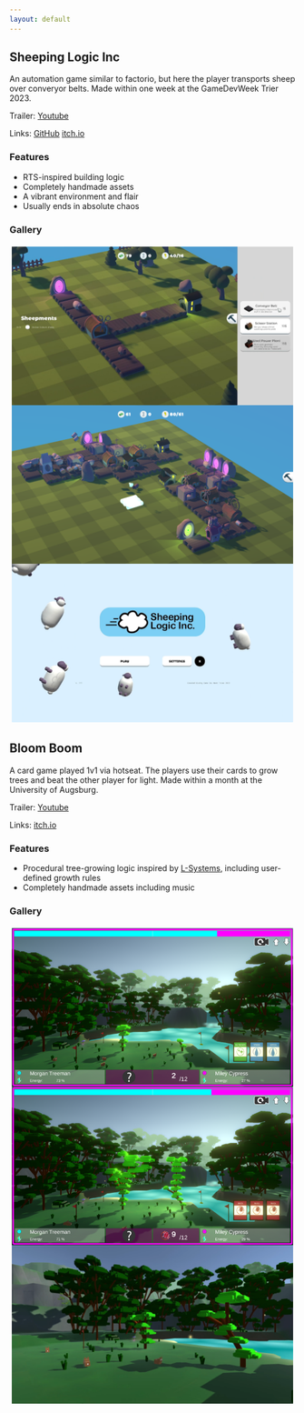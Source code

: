 ```yaml
---
layout: default
---
```

## Sheeping Logic Inc
An automation game similar to factorio, but here the player transports sheep over converyor belts. Made within one week at the GameDevWeek Trier 2023.

Trailer: [Youtube](https://youtu.be/dSKOl-yFfmk)

Links: [GitHub](https://github.com/GameDevWeek-2023/OFF_SheepingLogic) 
[itch.io](https://blendomatik.itch.io/sheeping-logic-inc)

### Features
* RTS-inspired building logic
* Completely handmade assets
* A vibrant environment and flair
* Usually ends in absolute chaos

### Gallery
<div style="padding:3pt; display:grid; align-items: center;">
    <img src="SL_Screenshots/small_base_sreenshot.png" alt="" srcset="" style="width: 100%; height: 100%; max-width: 500px; object-fit: cover;">
    <img src="SL_Screenshots/large_base_sreenshot.png" alt="" srcset="" style="width: 100%; height: 100%; max-width: 500px; object-fit: cover;">
    <img src="SL_Screenshots/main_menu.png" alt="" srcset="" style="width: 100%; height: 100%; max-width: 500px; object-fit: cover;">
</div>

## Bloom Boom
A card game played 1v1 via hotseat. The players use their cards to grow trees and beat the other player for light. Made within a month at the University of Augsburg.

Trailer: [Youtube](https://youtu.be/Yg6f0jcUayk)

Links: [itch.io](https://bloomboomstudios.itch.io/bloomboom)


### Features
* Procedural tree-growing logic inspired by [L-Systems](https://en.m.wikipedia.org/wiki/L-system), including user-defined growth rules
* Completely handmade assets including music

### Gallery
<div style="padding:3pt; display:grid; align-items: center;">
    <img src="BB_Screenshots/build_medium.png" alt="" srcset="" style="width: 100%; height: 100%; max-width: 500px; object-fit: cover;">
    <img src="BB_Screenshots/build_large.png" alt="" srcset="" style="width: 100%; height: 100%; max-width: 500px; object-fit: cover;">
    <img src="BB_Screenshots/sideways.png" alt="" srcset="" style="width: 100%; height: 100%; max-width: 500px; object-fit: cover;">
</div>

